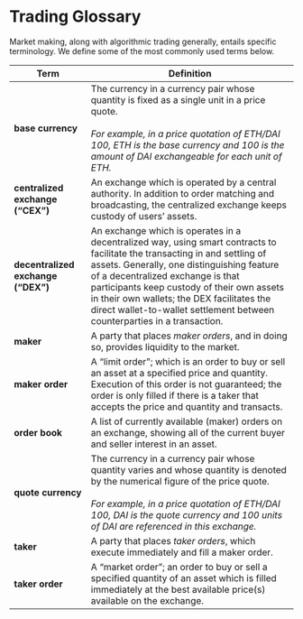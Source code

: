 # Trading Glossary

Market making, along with algorithmic trading generally, entails specific terminology. We define some of the most commonly used terms below.


| Term | Definition |
|------|------------|
| **base currency** | The currency in a currency pair whose quantity is fixed as a single unit in a price quote.<br/><br/>*For example, in a price quotation of ETH/DAI 100, ETH is the base currency and 100 is the amount of DAI exchangeable for each unit of ETH.*
| **centralized exchange (“CEX”)** | An exchange which is operated by a central authority.  In addition to order matching and broadcasting, the centralized exchange keeps custody of users’ assets.
| **decentralized exchange (“DEX”)** | An exchange which is operates in a decentralized way, using smart contracts to facilitate the transacting in and settling of assets. Generally, one distinguishing feature of a decentralized exchange is that participants keep custody of their own assets in their own wallets; the DEX facilitates the direct wallet-to-wallet settlement between counterparties in a transaction.
| **maker** | A party that places _maker orders_, and in doing so, provides liquidity to the market.
| **maker order** | A “limit order”; which is an order to buy or sell an asset at a specified price and quantity.  Execution of this order is not guaranteed; the order is only filled if there is a taker that accepts the price and quantity and transacts.
| **order book** | A list of currently available (maker) orders on an exchange, showing all of the current buyer and seller interest in an asset.
| **quote currency** | The currency in a currency pair whose quantity varies and whose quantity is denoted by the numerical figure of the price quote.<br/><br/>*For example, in a price quotation of ETH/DAI 100, DAI is the quote currency and 100 units of DAI are referenced in this exchange.*
| **taker** | A party that places _taker orders_, which execute immediately and fill a maker order.
| **taker order** | A “market order”; an order to buy or sell a specified quantity of an asset which is filled immediately at the best available price(s) available on the exchange.
